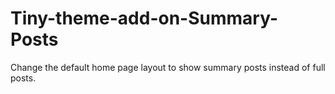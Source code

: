 # Tiny-theme-add-on-Summary-Posts
Change the default home page layout to show summary posts instead of full posts.
